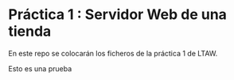 # Práctica 1 : Servidor Web de una tienda

En este repo se colocarán los ficheros de la práctica 1 de LTAW.

Esto es una prueba
